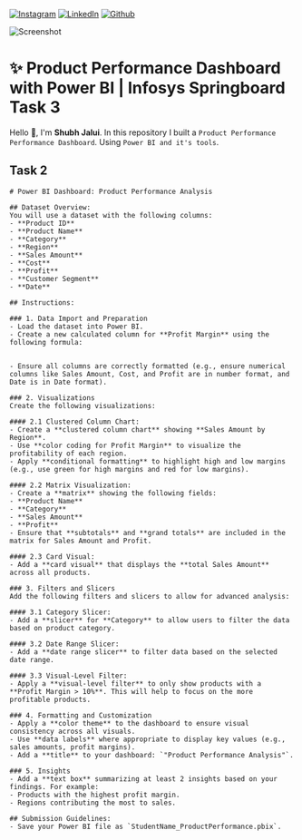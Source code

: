 <!-- social media connecting shield -->

[![Instagram][instagram-shield]][instagram-url]
[![LinkedIn][linkedin-shield]][linkedin-url]
[![Github][github-shield]][github-url]

![Screenshot]()

# ✨ Product Performance Dashboard with Power BI | Infosys Springboard Task 3 

Hello 👋, I'm <strong>Shubh Jalui</strong>. In this repository I built a `Product Performance Performance Dashboard`. Using `Power BI and it's tools`.

<!-- my social media links -->

[instagram-url]: https://www.instagram.com/s_jalui
[linkedin-url]: https://in.linkedin.com/in/shubh-jalui-1923b1259
[github-url]: https://www.github.com/sJalui
<!-- shield icon links -->

[instagram-shield]: https://img.shields.io/badge/-Instagram-black.svg?style=flat-square&logo=instagram&color=555&logoColor=white
[linkedin-shield]: https://img.shields.io/badge/-LinkedIn-black.svg?style=flat-square&logo=linkedin&colorB=555
[github-shield]: https://img.shields.io/badge/-Github-black.svg?style=flat-square&logo=github&color=555&logoColor=white




## Task 2
```
# Power BI Dashboard: Product Performance Analysis

## Dataset Overview:
You will use a dataset with the following columns:
- **Product ID**
- **Product Name**
- **Category**
- **Region**
- **Sales Amount**
- **Cost**
- **Profit**
- **Customer Segment**
- **Date**

## Instructions:

### 1. Data Import and Preparation
- Load the dataset into Power BI.
- Create a new calculated column for **Profit Margin** using the following formula:


- Ensure all columns are correctly formatted (e.g., ensure numerical columns like Sales Amount, Cost, and Profit are in number format, and Date is in Date format).

### 2. Visualizations
Create the following visualizations:

#### 2.1 Clustered Column Chart:
- Create a **clustered column chart** showing **Sales Amount by Region**.
- Use **color coding for Profit Margin** to visualize the profitability of each region.
- Apply **conditional formatting** to highlight high and low margins (e.g., use green for high margins and red for low margins).

#### 2.2 Matrix Visualization:
- Create a **matrix** showing the following fields:
- **Product Name**
- **Category**
- **Sales Amount**
- **Profit**
- Ensure that **subtotals** and **grand totals** are included in the matrix for Sales Amount and Profit.

#### 2.3 Card Visual:
- Add a **card visual** that displays the **total Sales Amount** across all products.

### 3. Filters and Slicers
Add the following filters and slicers to allow for advanced analysis:

#### 3.1 Category Slicer:
- Add a **slicer** for **Category** to allow users to filter the data based on product category.

#### 3.2 Date Range Slicer:
- Add a **date range slicer** to filter data based on the selected date range.

#### 3.3 Visual-Level Filter:
- Apply a **visual-level filter** to only show products with a **Profit Margin > 10%**. This will help to focus on the more profitable products.

### 4. Formatting and Customization
- Apply a **color theme** to the dashboard to ensure visual consistency across all visuals.
- Use **data labels** where appropriate to display key values (e.g., sales amounts, profit margins).
- Add a **title** to your dashboard: `"Product Performance Analysis"`.

### 5. Insights
- Add a **text box** summarizing at least 2 insights based on your findings. For example:
- Products with the highest profit margin.
- Regions contributing the most to sales.

## Submission Guidelines:
- Save your Power BI file as `StudentName_ProductPerformance.pbix`.

```

